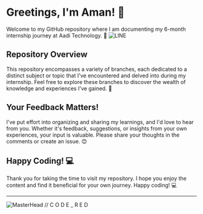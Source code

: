 # Greetings, I'm Aman! 👋

Welcome to my GitHub repository where I am documenting my 6-month internship journey at Aadi Technology. 🚀
![LINE](https://user-images.githubusercontent.com/74038190/212284115-f47cd8ff-2ffb-4b04-b5bf-4d1c14c0247f.gif)

## Repository Overview

This repository encompasses a variety of branches, each dedicated to a distinct subject or topic that I've encountered and delved into during my internship. Feel free to explore these branches to discover the wealth of knowledge and experiences I've gained. 🌳

## Your Feedback Matters!

I've put effort into organizing and sharing my learnings, and I'd love to hear from you. Whether it's feedback, suggestions, or insights from your own experiences, your input is valuable. Please share your thoughts in the comments or create an issue. 😊

## Happy Coding! 💻

Thank you for taking the time to visit my repository. I hope you enjoy the content and find it beneficial for your own journey. Happy coding! 💻
***
![MasterHead](https://user-images.githubusercontent.com/86270481/214122618-1bf43327-cdef-456e-81fe-fc71a9070c07.gif)
// C O D E  _  R E D
